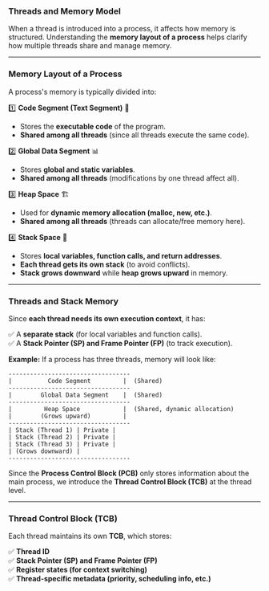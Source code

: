 ### **Threads and Memory Model**  

When a thread is introduced into a process, it affects how memory is structured. Understanding the **memory layout of a process** helps clarify how multiple threads share and manage memory.  

---

### **Memory Layout of a Process**  

A process's memory is typically divided into:  

1️⃣ **Code Segment (Text Segment)** 📜  
   - Stores the **executable code** of the program.  
   - **Shared among all threads** (since all threads execute the same code).  

2️⃣ **Global Data Segment** 📊  
   - Stores **global and static variables**.  
   - **Shared among all threads** (modifications by one thread affect all).  

3️⃣ **Heap Space** 🏗  
   - Used for **dynamic memory allocation (malloc, new, etc.)**.  
   - **Shared among all threads** (threads can allocate/free memory here).  

4️⃣ **Stack Space** 🧵  
   - Stores **local variables, function calls, and return addresses**.  
   - **Each thread gets its own stack** (to avoid conflicts).  
   - **Stack grows downward** while **heap grows upward** in memory.  

---

### **Threads and Stack Memory**  

Since **each thread needs its own execution context**, it has:  

✅ A **separate stack** (for local variables and function calls).  
✅ A **Stack Pointer (SP) and Frame Pointer (FP)** (to track execution).  

**Example:** If a process has three threads, memory will look like:  

```
----------------------------------
|          Code Segment         |  (Shared)
----------------------------------
|        Global Data Segment    |  (Shared)
----------------------------------
|         Heap Space            |  (Shared, dynamic allocation)
|        (Grows upward)         |
----------------------------------
| Stack (Thread 1) | Private |
| Stack (Thread 2) | Private |
| Stack (Thread 3) | Private |
| (Grows downward) |
----------------------------------
```

Since the **Process Control Block (PCB)** only stores information about the main process, we introduce the **Thread Control Block (TCB)** at the thread level.  

---

### **Thread Control Block (TCB)**  

Each thread maintains its own **TCB**, which stores:  

✅ **Thread ID**  
✅ **Stack Pointer (SP) and Frame Pointer (FP)**  
✅ **Register states (for context switching)**  
✅ **Thread-specific metadata (priority, scheduling info, etc.)**  
